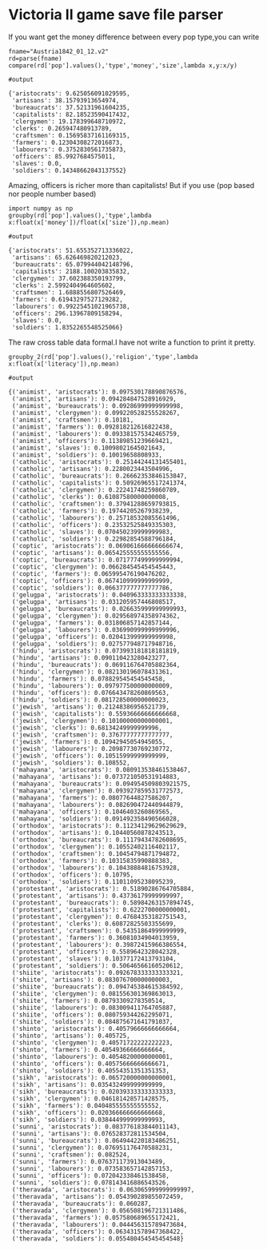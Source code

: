 # Victoria II game save file parser 

If you want get the money difference between every pop type,you can write

    fname="Austria1842_01_12.v2"
	rd=parse(fname)
	compare(rd['pop'].values(),'type','money','size',lambda x,y:x/y)
	
	#output
	
	{'aristocrats': 9.625056091029595,
	 'artisans': 38.15793913654974,
	 'bureaucrats': 37.52131961604235,
	 'capitalists': 82.18523590417432,
	 'clergymen': 19.178399648710972,
	 'clerks': 0.265947480913789,
	 'craftsmen': 0.15695837161169315,
	 'farmers': 0.12304308272016873,
	 'labourers': 0.3752830561735873,
	 'officers': 85.9927684575011,
	 'slaves': 0.0,
	 'soldiers': 0.14348662843137552}
	 
Amazing, officers is richer more than capitalists! But if you use (pop based nor people number based)
	
	import numpy as np
	groupby(rd['pop'].values(),'type',lambda x:float(x['money'])/float(x['size']),np.mean)
	
	#output
	
	{'aristocrats': 51.655352713336022,
	 'artisans': 65.626469820212023,
	 'bureaucrats': 65.079944042148796,
	 'capitalists': 2188.100203835832,
	 'clergymen': 37.602388350193799,
	 'clerks': 2.5992404964605602,
	 'craftsmen': 1.6888556807526469,
	 'farmers': 0.61943297527129282,
	 'labourers': 0.99225451021965738,
	 'officers': 296.13967809158294,
	 'slaves': 0.0,
	 'soldiers': 1.8352265548525066}
	 
The raw cross table data formal.I have not write a function to print it pretty.

    groupby_2(rd['pop'].values(),'religion','type',lambda x:float(x['literacy']),np.mean)
	
	#output
	
	{('animist', 'aristocrats'): 0.097530178890876576,
	 ('animist', 'artisans'): 0.094284847528916929,
	 ('animist', 'bureaucrats'): 0.09286999999999998,
	 ('animist', 'clergymen'): 0.099220528255528267,
	 ('animist', 'craftsmen'): 0.10181,
	 ('animist', 'farmers'): 0.092818212616822438,
	 ('animist', 'labourers'): 0.093381575342465759,
	 ('animist', 'officers'): 0.11389851239669421,
	 ('animist', 'slaves'): 0.10098021645021643,
	 ('animist', 'soldiers'): 0.10019658808933,
	 ('catholic', 'aristocrats'): 0.25144244131455401,
	 ('catholic', 'artisans'): 0.2280023443504996,
	 ('catholic', 'bureaucrats'): 0.26662353846153847,
	 ('catholic', 'capitalists'): 0.50926965517241374,
	 ('catholic', 'clergymen'): 0.22241748259860789,
	 ('catholic', 'clerks'): 0.61087580000000008,
	 ('catholic', 'craftsmen'): 0.37941288659793815,
	 ('catholic', 'farmers'): 0.19744205267938239,
	 ('catholic', 'labourers'): 0.25718532085561496,
	 ('catholic', 'officers'): 0.23532525849335303,
	 ('catholic', 'slaves'): 0.070450239999999983,
	 ('catholic', 'soldiers'): 0.22982854588796184,
	 ('coptic', 'aristocrats'): 0.069061666666666674,
	 ('coptic', 'artisans'): 0.065425555555555556,
	 ('coptic', 'bureaucrats'): 0.071777499999999994,
	 ('coptic', 'clergymen'): 0.066284545454545443,
	 ('coptic', 'farmers'): 0.065995476190476202,
	 ('coptic', 'officers'): 0.067410999999999999,
	 ('coptic', 'soldiers'): 0.066377777777777786,
	 ('gelugpa', 'aristocrats'): 0.040963333333333338,
	 ('gelugpa', 'artisans'): 0.031205957446808517,
	 ('gelugpa', 'bureaucrats'): 0.026635999999999993,
	 ('gelugpa', 'clergymen'): 0.029568974358974362,
	 ('gelugpa', 'farmers'): 0.031806857142857144,
	 ('gelugpa', 'labourers'): 0.036990999999999996,
	 ('gelugpa', 'officers'): 0.020413999999999998,
	 ('gelugpa', 'soldiers'): 0.027577948717948716,
	 ('hindu', 'aristocrats'): 0.073993181818181819,
	 ('hindu', 'artisans'): 0.090110423280423277,
	 ('hindu', 'bureaucrats'): 0.069116764705882364,
	 ('hindu', 'clergymen'): 0.082130196078431361,
	 ('hindu', 'farmers'): 0.078829545454545458,
	 ('hindu', 'labourers'): 0.097977500000000009,
	 ('hindu', 'officers'): 0.076643478260869563,
	 ('hindu', 'soldiers'): 0.081728500000000023,
	 ('jewish', 'artisans'): 0.21248386956521739,
	 ('jewish', 'capitalists'): 0.55936666666666668,
	 ('jewish', 'clergymen'): 0.10100000000000001,
	 ('jewish', 'clerks'): 0.68134249999999996,
	 ('jewish', 'craftsmen'): 0.37677777777777777,
	 ('jewish', 'farmers'): 0.10942945054945055,
	 ('jewish', 'labourers'): 0.20987730769230772,
	 ('jewish', 'officers'): 0.10515999999999999,
	 ('jewish', 'soldiers'): 0.108552,
	 ('mahayana', 'aristocrats'): 0.080913538461538467,
	 ('mahayana', 'artisans'): 0.073721050531914883,
	 ('mahayana', 'bureaucrats'): 0.094954509803921575,
	 ('mahayana', 'clergymen'): 0.093927859531772573,
	 ('mahayana', 'farmers'): 0.08077644827586207,
	 ('mahayana', 'labourers'): 0.082690472440944879,
	 ('mahayana', 'officers'): 0.1046403260869565,
	 ('mahayana', 'soldiers'): 0.091492358490566028,
	 ('orthodox', 'aristocrats'): 0.11234129629629629,
	 ('orthodox', 'artisans'): 0.10440560878243513,
	 ('orthodox', 'bureaucrats'): 0.11179434782608695,
	 ('orthodox', 'clergymen'): 0.10552402116402117,
	 ('orthodox', 'craftsmen'): 0.10454794871794872,
	 ('orthodox', 'farmers'): 0.10315835990888383,
	 ('orthodox', 'labourers'): 0.10438884816753928,
	 ('orthodox', 'officers'): 0.10795,
	 ('orthodox', 'soldiers'): 0.11011095238095239,
	 ('protestant', 'aristocrats'): 0.51890286764705884,
	 ('protestant', 'artisans'): 0.43736179999999997,
	 ('protestant', 'bureaucrats'): 0.58984263157894745,
	 ('protestant', 'capitalists'): 0.6222700000000001,
	 ('protestant', 'clergymen'): 0.47684353182751543,
	 ('protestant', 'clerks'): 0.60872825503355699,
	 ('protestant', 'craftsmen'): 0.54351864999999999,
	 ('protestant', 'farmers'): 0.36081034904013959,
	 ('protestant', 'labourers'): 0.39872415966386554,
	 ('protestant', 'officers'): 0.5589642328042328,
	 ('protestant', 'slaves'): 0.10377172413793104,
	 ('protestant', 'soldiers'): 0.50646566160520612,
	 ('shiite', 'aristocrats'): 0.092678333333333321,
	 ('shiite', 'artisans'): 0.083076700000000003,
	 ('shiite', 'bureaucrats'): 0.094745384615384592,
	 ('shiite', 'clergymen'): 0.081556301369863013,
	 ('shiite', 'farmers'): 0.08793309278350514,
	 ('shiite', 'labourers'): 0.083009411764705887,
	 ('shiite', 'officers'): 0.080759344262295071,
	 ('shiite', 'soldiers'): 0.084875671641791037,
	 ('shinto', 'aristocrats'): 0.40579666666666664,
	 ('shinto', 'artisans'): 0.405725,
	 ('shinto', 'clergymen'): 0.40571722222222223,
	 ('shinto', 'farmers'): 0.40549366666666664,
	 ('shinto', 'labourers'): 0.40548200000000001,
	 ('shinto', 'officers'): 0.40575666666666671,
	 ('shinto', 'soldiers'): 0.40554351351351353,
	 ('sikh', 'aristocrats'): 0.065720000000000001,
	 ('sikh', 'artisans'): 0.035432499999999999,
	 ('sikh', 'bureaucrats'): 0.020393333333333333,
	 ('sikh', 'clergymen'): 0.046181428571428575,
	 ('sikh', 'farmers'): 0.040485555555555552,
	 ('sikh', 'officers'): 0.020366666666666668,
	 ('sikh', 'soldiers'): 0.038444999999999993,
	 ('sunni', 'aristocrats'): 0.083776183844011143,
	 ('sunni', 'artisans'): 0.076528372811534504,
	 ('sunni', 'bureaucrats'): 0.064944220183486251,
	 ('sunni', 'clergymen'): 0.076951176470588231,
	 ('sunni', 'craftsmen'): 0.082524,
	 ('sunni', 'farmers'): 0.076371173913043489,
	 ('sunni', 'labourers'): 0.073583657142857153,
	 ('sunni', 'officers'): 0.072042338461538458,
	 ('sunni', 'soldiers'): 0.078143416886543526,
	 ('theravada', 'aristocrats'): 0.063065999999999997,
	 ('theravada', 'artisans'): 0.054390289855072459,
	 ('theravada', 'bureaucrats'): 0.060287,
	 ('theravada', 'clergymen'): 0.056508196721311486,
	 ('theravada', 'farmers'): 0.057580689655172421,
	 ('theravada', 'labourers'): 0.044456315789473684,
	 ('theravada', 'officers'): 0.063431578947368422,
	 ('theravada', 'soldiers'): 0.055480454545454548}